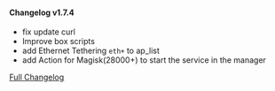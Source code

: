 #### Changelog v1.7.4
+ fix update curl
+ Improve box scripts
+ add Ethernet Tethering `eth+` to ap_list
+ add Action for Magisk(28000+) to start the service in the manager

[Full Changelog](https://github.com/taamarin/box_for_magisk/compare/v1.7.3...v1.7.4)
